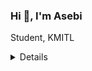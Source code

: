 ### Hi 👋, I'm Asebi
Student, KMITL

<details>
  [<img src="https://spotify-status-kappa.vercel.app/api/run-spotify-status" alt="Your alt what" width="500" />](https://open.spotify.com/user/3o3yagerlijobkuz7nbj9evnk)
</details>

